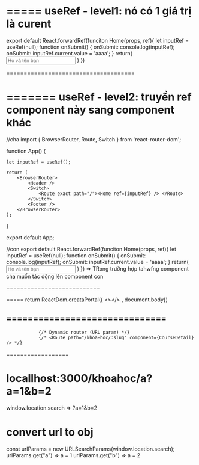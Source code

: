 =====
useRef - level1: nó có 1 giá trị là curent
======
export default React.forwardRef(funciton Home(props, ref){
let inputRef = useRef(null);
function onSubmit() {
onSubmit: console.log(inputRef);
onSubmit: inputRef.current.value = 'aaaa';
}
return(
<input
        type="text"
        name="name"
        placeholder="Họ và tên bạn"
        ref={inputRef}
    />
)
})

=====================================

=======
useRef - level2: truyền ref component này sang component khác
=======

//cha
import { BrowserRouter, Route, Switch } from 'react-router-dom';

function App() {

    let inputRef = useRef();

    return (
    	<BrowserRouter>
    		<Header />
    		<Switch>
    			<Route exact path="/"><Home ref={inputRef} /> </Route>
    		</Switch>
    		<Footer />
    	</BrowserRouter>
    );

}

export default App;

//con
export default React.forwardRef(funciton Home(props, ref){
let inputRef = useRef(null);
function onSubmit() {
onSubmit: console.log(inputRef);
onSubmit: inputRef.current.value = 'aaaa';
}
return(
<input
        type="text"
        name="name"
        placeholder="Họ và tên bạn"
        ref={inputRef}
    />
)
})
=> TRong trường hợp tahwfng component cha muốn tác dộng lên component con

===========================

=====
return ReactDom.creataPortal({
<></>
, document.body})

## ==============================

    			{/* Dynamic router (URL param) */}
                {/* <Route path="/khoa-hoc/:slug" component={CourseDetail} /> */}


==================
# locallhost:3000/khoahoc/a?a=1&b=2
window.location.search
=> ?a=1&b=2 
# convert url to obj
const urlParams = new URLSearchParams(window.location.search);
urlParams.get("a") => a = 1
urlParams.get("b") => a = 2







<!-- 
			{/* <div className="popup-form popup-login">
				<div className="wrap">
					<h2 className="title">Đăng ký</h2>
					<div className="btn btn-icon rect white btn-google">
						<img src="/img/google.svg" alt="" />
						Google
					</div>
					<p className="policy">
						Bằng việc đăng kí, bạn đã đồng ý <a href="#">Điều khoản bảo mật</a> của CFD
					</p>
					<div className="close">
						<img src="/img/close-icon.png" alt="" />
					</div>
				</div>  
			</div> */}
 -->
